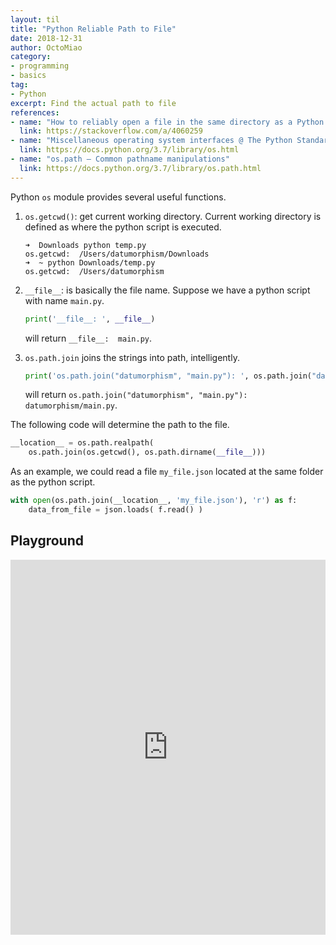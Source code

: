 ```yaml
---
layout: til
title: "Python Reliable Path to File"
date: 2018-12-31
author: OctoMiao
category:
- programming
- basics
tag:
- Python
excerpt: Find the actual path to file
references:
- name: "How to reliably open a file in the same directory as a Python script @ StackOverflow"
  link: https://stackoverflow.com/a/4060259
- name: "Miscellaneous operating system interfaces @ The Python Standard Library"
  link: https://docs.python.org/3.7/library/os.html
- name: "os.path — Common pathname manipulations"
  link: https://docs.python.org/3.7/library/os.path.html
---
```


Python `os` module provides several useful functions.

1. `os.getcwd()`: get current working directory. Current working directory is defined as where the python script is executed.

    ```terminal
    ➜  Downloads python temp.py
    os.getcwd:  /Users/datumorphism/Downloads
    ➜  ~ python Downloads/temp.py
    os.getcwd:  /Users/datumorphism
    ```
2. `__file__`: is basically the file name. Suppose we have a python script with name `main.py`.

   ```python
   print('__file__: ', __file__)
   ```

   will return `__file__:  main.py`.

2. `os.path.join` joins the strings into path, intelligently.
   
   ```python
   print('os.path.join("datumorphism", "main.py"): ', os.path.join("datumorphism", "main.py") )
   ```

   will return `os.path.join("datumorphism", "main.py"):  datumorphism/main.py`.


The following code will determine the path to the file.

```python
__location__ = os.path.realpath(
    os.path.join(os.getcwd(), os.path.dirname(__file__)))
```

As an example, we could read a file `my_file.json` located at the same folder as the python script.

```python
with open(os.path.join(__location__, 'my_file.json'), 'r') as f:
    data_from_file = json.loads( f.read() )
```

## Playground

<iframe height="600px" width="100%" src="https://repl.it/@emptymalei/Reliable-Path-to-File?lite=true" scrolling="no" frameborder="no" allowtransparency="true" allowfullscreen="true" sandbox="allow-forms allow-pointer-lock allow-popups allow-same-origin allow-scripts allow-modals"></iframe>

